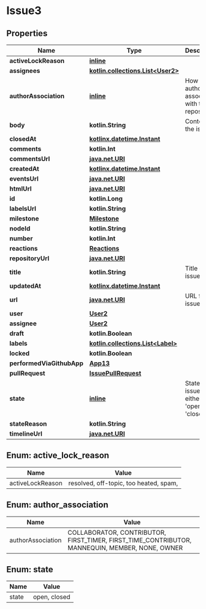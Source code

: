 
# Issue3

## Properties
Name | Type | Description | Notes
------------ | ------------- | ------------- | -------------
**activeLockReason** | [**inline**](#ActiveLockReason) |  | 
**assignees** | [**kotlin.collections.List&lt;User2&gt;**](User2.md) |  | 
**authorAssociation** | [**inline**](#AuthorAssociation) | How the author is associated with the repository. | 
**body** | **kotlin.String** | Contents of the issue | 
**closedAt** | [**kotlinx.datetime.Instant**](kotlinx.datetime.Instant.md) |  | 
**comments** | **kotlin.Int** |  | 
**commentsUrl** | [**java.net.URI**](java.net.URI.md) |  | 
**createdAt** | [**kotlinx.datetime.Instant**](kotlinx.datetime.Instant.md) |  | 
**eventsUrl** | [**java.net.URI**](java.net.URI.md) |  | 
**htmlUrl** | [**java.net.URI**](java.net.URI.md) |  | 
**id** | **kotlin.Long** |  | 
**labelsUrl** | **kotlin.String** |  | 
**milestone** | [**Milestone**](Milestone.md) |  | 
**nodeId** | **kotlin.String** |  | 
**number** | **kotlin.Int** |  | 
**reactions** | [**Reactions**](Reactions.md) |  | 
**repositoryUrl** | [**java.net.URI**](java.net.URI.md) |  | 
**title** | **kotlin.String** | Title of the issue | 
**updatedAt** | [**kotlinx.datetime.Instant**](kotlinx.datetime.Instant.md) |  | 
**url** | [**java.net.URI**](java.net.URI.md) | URL for the issue | 
**user** | [**User2**](User2.md) |  | 
**assignee** | [**User2**](User2.md) |  |  [optional]
**draft** | **kotlin.Boolean** |  |  [optional]
**labels** | [**kotlin.collections.List&lt;Label&gt;**](Label.md) |  |  [optional]
**locked** | **kotlin.Boolean** |  |  [optional]
**performedViaGithubApp** | [**App13**](App13.md) |  |  [optional]
**pullRequest** | [**IssuePullRequest**](IssuePullRequest.md) |  |  [optional]
**state** | [**inline**](#State) | State of the issue; either &#39;open&#39; or &#39;closed&#39; |  [optional]
**stateReason** | **kotlin.String** |  |  [optional]
**timelineUrl** | [**java.net.URI**](java.net.URI.md) |  |  [optional]


<a id="ActiveLockReason"></a>
## Enum: active_lock_reason
Name | Value
---- | -----
activeLockReason | resolved, off-topic, too heated, spam, 


<a id="AuthorAssociation"></a>
## Enum: author_association
Name | Value
---- | -----
authorAssociation | COLLABORATOR, CONTRIBUTOR, FIRST_TIMER, FIRST_TIME_CONTRIBUTOR, MANNEQUIN, MEMBER, NONE, OWNER


<a id="State"></a>
## Enum: state
Name | Value
---- | -----
state | open, closed



